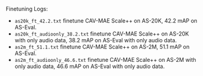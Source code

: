 Finetuning Logs:
- `as20k_ft_42.2.txt` finetune CAV-MAE Scale++ on AS-20K, 42.2 mAP on AS-Eval.
- `as20k_ft_audioonly_38.2.txt` finetune CAV-MAE Scale++ on AS-20K with only audio data, 38.2 mAP on AS-Eval with only audio data.
- `as2m_ft_51.1.txt` finetune CAV-MAE Scale++ on AS-2M, 51.1 mAP on AS-Eval.
- `as2m_ft_audioonly_46.6.txt` finetune CAV-MAE Scale++ on AS-2M with only audio data, 46.6 mAP on AS-Eval with only audio data.